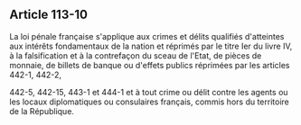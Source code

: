 Article 113-10
----
La loi pénale française s'applique aux crimes et délits qualifiés d'atteintes
aux intérêts fondamentaux de la nation et réprimés par le titre Ier du livre IV,
à la falsification et à la contrefaçon du sceau de l'Etat, de pièces de monnaie,
de billets de banque ou d'effets publics réprimées par les articles 442-1,
442-2,

442-5, 442-15, 443-1 et 444-1 et à tout crime ou délit contre les agents ou les
locaux diplomatiques ou consulaires français, commis hors du territoire de la
République.
